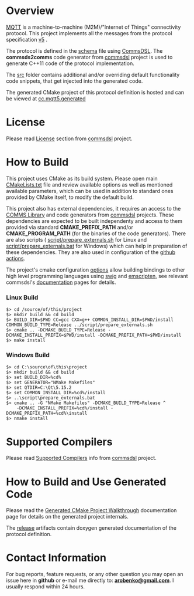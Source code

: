 # Overview
[MQTT](http://mqtt.org/) is a machine-to-machine (M2M)/"Internet of Things" 
connectivity protocol. This project implements all the messages from 
the protocol specification [v5](http://docs.oasis-open.org/mqtt/mqtt/v5.0/cs02/mqtt-v5.0-cs02.html) .

The protocol is defined in the [schema](dsl/schema.xml)
file using [CommsDSL](https://github.com/commschamp/CommsDSL-Specification).
The **commsds2comms** code generator from [commsdsl](https://github.com/commschamp/commsdsl)
project is used to generate C++11 code of the protocol implementation.

The [src](src) folder contains additional and/or overriding default functionality 
code snippets, that get injected into the generated code.

The generated CMake project of this protocol definition is hosted and can be
viewed at [cc.mqtt5.generated](https://github.com/commschamp/cc.mqtt5.generated)

# License
Please read [License](https://github.com/commschamp/commsdsl#license)
section from [commsdsl](https://github.com/commschamp/commsdsl) project.

# How to Build
This project uses CMake as its build system. Please open main
[CMakeLists.txt](CMakeLists.txt) file and review available options as well as
mentioned available parameters, which can be used in addition to standard 
ones provided by CMake itself, to modify the default build. 

This project also has external dependencies, it requires an access to
the [COMMS Library](https://github.com/commschamp/comms) and
code generators from [commsdsl](https://github.com/commschamp/commsdsl) projects.
These dependencies are expected to be built independenty and access to them provided
via standard **CMAKE_PREFIX_PATH** and/or **CMAKE_PROGRAM_PATH** (for the binaries of
the code generators). There are also scripts (
[script/prepare_externals.sh](script/prepare_externals.sh) for Linux and
[script/prepare_externals.bat](script/prepare_externals.bat) for Windows)
which can help in preparation of these dependencies. They are also used
in configuration of the [github actions](.github/workflows/actions_build.yml).

The project's cmake configuration [options](CMakeLists.txt) allow building
bindings to other high level programming languages using [swig](https://www.swig.org/)
and [emscripten](https://emscripten.org/), see relevant commsdsl's
[documentation](https://github.com/commschamp/commsdsl/tree/master/doc) pages for details.

### Linux Build
```
$> cd /source/of/this/project
$> mkdir build && cd build
$> BUILD_DIR=$PWD CC=gcc CXX=g++ COMMON_INSTALL_DIR=$PWD/install COMMON_BUILD_TYPE=Release ../script/prepare_externals.sh
$> cmake .. -DCMAKE_BUILD_TYPE=Release -DCMAKE_INSTALL_PREFIX=$PWD/install -DCMAKE_PREFIX_PATH=$PWD/install
$> make install
```

### Windows Build
```
$> cd C:\source\of\this\project
$> mkdir build && cd build
$> set BUILD_DIR=%cd%
$> set GENERATOR="NMake Makefiles"
$> set QTDIR=C:\Qt\5.15.2
$> set COMMON_INSTALL_DIR=%cd%/install
$> ..\script\prepare_externals.bat
$> cmake .. -G "NMake Makefiles" -DCMAKE_BUILD_TYPE=Release ^
    -DCMAKE_INSTALL_PREFIX=%cd%/install -DCMAKE_PREFIX_PATH=%cd%\install 
$> nmake install
```

# Supported Compilers
Please read [Supported Compilers](https://github.com/commschamp/commsdsl#supported-compilers)
info from [commsdsl](https://github.com/commschamp/commsdsl) project.

# How to Build and Use Generated Code
Please read the
[Generated CMake Project Walkthrough](https://github.com/commschamp/commsdsl/blob/master/doc/GeneratedProjectWalkthrough.md)
documentation page for details on the generated project internals.

The [release](https://github.com/commschamp/cc.mqtt5.commsdsl/releases)
artifacts contain doxygen generated documentation of the protocol definition.

# Contact Information
For bug reports, feature requests, or any other question you may open an issue
here in **github** or e-mail me directly to: **arobenko@gmail.com**. I usually
respond within 24 hours.

